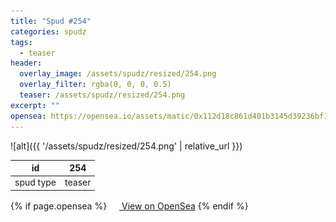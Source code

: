 ```yaml
---
title: "Spud #254"
categories: spudz
tags:
  - teaser
header:
  overlay_image: /assets/spudz/resized/254.png
  overlay_filter: rgba(0, 0, 0, 0.5)
  teaser: /assets/spudz/resized/254.png
excerpt: ""
opensea: https://opensea.io/assets/matic/0x112d18c861d401b3145d39236bf149f01e18beed/254
---
```

![alt]({{ '/assets/spudz/resized/254.png' | relative_url }})

| id | 254 |
|-|-|
| spud type | teaser |

{% if page.opensea %}
<a href="{{page.opensea}}" class="btn btn--info" onclick="window.open(this.href, '_blank'); return false;"><img src="/assets/images/opensea.svg" width="16px"><span>  View on OpenSea</span></a>
{% endif %}

